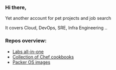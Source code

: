 ### Hi there,

Yet another account for pet projects and job search

It covers Cloud, DevOps, SRE, Infra Engineering ..  
  
  
  
### Repos overview:
- [Labs all-in-one](https://github.com/theprotos/lab-meta)
- [Collection of Chef cookbooks](https://github.com/theprotos/cookbooks-generic)
- [Packer OS images](https://github.com/theprotos/env-generic)
